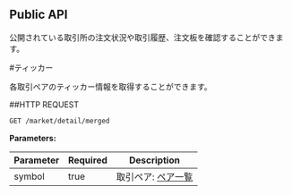 Public API
-----------------------------------------------
公開されている取引所の注文状況や取引履歴、注文板を確認することができます。


#ティッカー

各取引ペアのティッカー情報を取得することができます。

##HTTP REQUEST

```txt
GET /market/detail/merged
```

**Parameters:**

Parameter | Required | Description
------------ | ------------ | ------------
symbol | true | 取引ペア: [ペア一覧](pairs.md)
